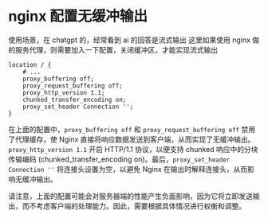 # nginx 配置无缓冲输出

使用场景，在 chatgpt 的，经常看到 ai 的回答是流式输出
这里如果使用 nginx 做的服务代理，则需要加入一下配置，关闭缓冲区，才能实现流式输出

```
location / {
    # ...
    proxy_buffering off;
    proxy_request_buffering off;
    proxy_http_version 1.1;
    chunked_transfer_encoding on;
    proxy_set_header Connection '';
}
```

在上面的配置中，`proxy_buffering off` 和 `proxy_request_buffering off` 禁用了代理缓存，使 Nginx 直接将响应数据发送到客户端，从而实现了无缓冲输出。`proxy_http_version 1.1` 开启 HTTP/1.1 协议，以便支持 chunked 响应中的分块传输编码 (chunked_transfer_encoding on)。最后，`proxy_set_header Connection ''` 将连接头设置为空，以避免 Nginx 在输出时解释连接头，从而影响无缓冲输出。

请注意，上面的配置可能会对服务器端的性能产生负面影响，因为它将立即发送输出，而不考虑客户端的处理能力。因此，需要根据具体情况进行权衡和调整。